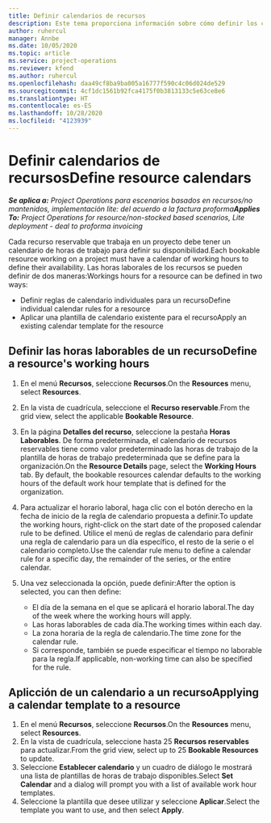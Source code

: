 ```yaml
---
title: Definir calendarios de recursos
description: Este tema proporciona información sobre cómo definir los calendarios de horas de trabajo para los recursos en Project Operations.
author: ruhercul
manager: Annbe
ms.date: 10/05/2020
ms.topic: article
ms.service: project-operations
ms.reviewer: kfend
ms.author: ruhercul
ms.openlocfilehash: daa49cf8ba9ba005a16777f590c4c06d024de529
ms.sourcegitcommit: 4cf1dc1561b92fca4175f0b3813133c5e63ce8e6
ms.translationtype: HT
ms.contentlocale: es-ES
ms.lasthandoff: 10/28/2020
ms.locfileid: "4123939"
---
```

# <a name="define-resource-calendars"></a><span data-ttu-id="259c5-103">Definir calendarios de recursos</span><span class="sxs-lookup"><span data-stu-id="259c5-103">Define resource calendars</span></span>

<span data-ttu-id="259c5-104">_**Se aplica a:** Project Operations para escenarios basados en recursos/no mantenidos, implementación lite: del acuerdo a la factura proforma_</span><span class="sxs-lookup"><span data-stu-id="259c5-104">_**Applies To:** Project Operations for resource/non-stocked based scenarios, Lite deployment - deal to proforma invoicing_</span></span>

<span data-ttu-id="259c5-105">Cada recurso reservable que trabaja en un proyecto debe tener un calendario de horas de trabajo para definir su disponibilidad.</span><span class="sxs-lookup"><span data-stu-id="259c5-105">Each bookable resource working on a project must have a calendar of working hours to define their availability.</span></span> <span data-ttu-id="259c5-106">Las horas laborales de los recursos se pueden definir de dos maneras:</span><span class="sxs-lookup"><span data-stu-id="259c5-106">Workings hours for a resource can be defined in two ways:</span></span> 

   - <span data-ttu-id="259c5-107">Definir reglas de calendario individuales para un recurso</span><span class="sxs-lookup"><span data-stu-id="259c5-107">Define individual calendar rules for a resource</span></span>
   - <span data-ttu-id="259c5-108">Aplicar una plantilla de calendario existente para el recurso</span><span class="sxs-lookup"><span data-stu-id="259c5-108">Apply an existing calendar template for the resource</span></span>

## <a name="define-a-resources-working-hours"></a><span data-ttu-id="259c5-109">Definir las horas laborables de un recurso</span><span class="sxs-lookup"><span data-stu-id="259c5-109">Define a resource's working hours</span></span>

1. <span data-ttu-id="259c5-110">En el menú **Recursos**, seleccione **Recursos**.</span><span class="sxs-lookup"><span data-stu-id="259c5-110">On the **Resources** menu, select **Resources**.</span></span>
2. <span data-ttu-id="259c5-111">En la vista de cuadrícula, seleccione el **Recurso reservable**.</span><span class="sxs-lookup"><span data-stu-id="259c5-111">From the grid view, select the applicable **Bookable Resource**.</span></span>
3. <span data-ttu-id="259c5-112">En la página **Detalles del recurso**, seleccione la pestaña **Horas Laborables**. De forma predeterminada, el calendario de recursos reservables tiene como valor predeterminado las horas de trabajo de la plantilla de horas de trabajo predeterminada que se define para la organización.</span><span class="sxs-lookup"><span data-stu-id="259c5-112">On the **Resource Details** page, select the **Working Hours** tab. By default, the bookable resources calendar defaults to the working hours of the default work hour template that is defined for the organization.</span></span>
4. <span data-ttu-id="259c5-113">Para actualizar el horario laboral, haga clic con el botón derecho en la fecha de inicio de la regla de calendario propuesta a definir.</span><span class="sxs-lookup"><span data-stu-id="259c5-113">To update the working hours, right-click on the start date of the proposed calendar rule to be defined.</span></span> <span data-ttu-id="259c5-114">Utilice el menú de reglas de calendario para definir una regla de calendario para un día específico, el resto de la serie o el calendario completo.</span><span class="sxs-lookup"><span data-stu-id="259c5-114">Use the calendar rule menu to define a calendar rule for a specific day, the remainder of the series, or the entire calendar.</span></span>
5. <span data-ttu-id="259c5-115">Una vez seleccionada la opción, puede definir:</span><span class="sxs-lookup"><span data-stu-id="259c5-115">After the option is selected, you can then define:</span></span>

    - <span data-ttu-id="259c5-116">El día de la semana en el que se aplicará el horario laboral.</span><span class="sxs-lookup"><span data-stu-id="259c5-116">The day of the week where the working hours will apply.</span></span>
    - <span data-ttu-id="259c5-117">Las horas laborables de cada día.</span><span class="sxs-lookup"><span data-stu-id="259c5-117">The working times within each day.</span></span>
    - <span data-ttu-id="259c5-118">La zona horaria de la regla de calendario.</span><span class="sxs-lookup"><span data-stu-id="259c5-118">The time zone for the calendar rule.</span></span>
    - <span data-ttu-id="259c5-119">Si corresponde, también se puede especificar el tiempo no laborable para la regla.</span><span class="sxs-lookup"><span data-stu-id="259c5-119">If applicable, non-working time can also be specified for the rule.</span></span>

## <a name="applying-a-calendar-template-to-a-resource"></a><span data-ttu-id="259c5-120">Aplicción de un calendario a un recurso</span><span class="sxs-lookup"><span data-stu-id="259c5-120">Applying a calendar template to a resource</span></span>

1. <span data-ttu-id="259c5-121">En el menú **Recursos**, seleccione **Recursos**.</span><span class="sxs-lookup"><span data-stu-id="259c5-121">On the **Resources** menu, select **Resources**.</span></span>
2. <span data-ttu-id="259c5-122">En la vista de cuadrícula, seleccione hasta 25 **Recursos reservables** para actualizar.</span><span class="sxs-lookup"><span data-stu-id="259c5-122">From the grid view, select up to 25 **Bookable Resources** to update.</span></span>
3. <span data-ttu-id="259c5-123">Seleccione **Establecer calendario** y un cuadro de diálogo le mostrará una lista de plantillas de horas de trabajo disponibles.</span><span class="sxs-lookup"><span data-stu-id="259c5-123">Select **Set Calendar** and a dialog will prompt you with a list of available work hour templates.</span></span>
4. <span data-ttu-id="259c5-124">Seleccione la plantilla que desee utilizar y seleccione **Aplicar**.</span><span class="sxs-lookup"><span data-stu-id="259c5-124">Select the template you want to use, and then select **Apply**.</span></span>
